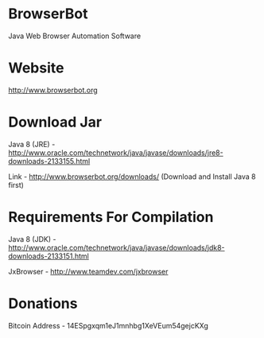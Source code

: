 BrowserBot
========

Java Web Browser Automation Software

Website
=======
http://www.browserbot.org

Download Jar
============
Java 8 (JRE) - http://www.oracle.com/technetwork/java/javase/downloads/jre8-downloads-2133155.html

Link - http://www.browserbot.org/downloads/ (Download and Install Java 8 first)

Requirements For Compilation
============

Java 8 (JDK) - http://www.oracle.com/technetwork/java/javase/downloads/jdk8-downloads-2133151.html

JxBrowser - http://www.teamdev.com/jxbrowser

Donations
=========

Bitcoin Address - 14ESpgxqm1eJ1mnhbg1XeVEum54gejcKXg
